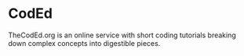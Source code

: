 # CodEd
TheCodEd.org is an online service with short coding tutorials breaking down complex concepts into digestible pieces.
